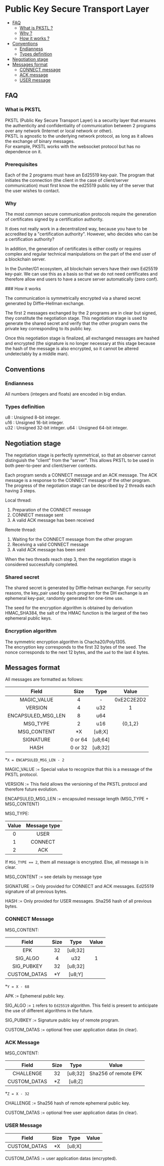 # Public Key Secure Transport Layer

* [FAQ](#faq)
  * [What is PKSTL ?](#what-is-pkstl)
  * [Why ?](#why)
  * [How it works ?](#how-it-works)
* [Conventions](#conventions)
  * [Endianness](#endianness)
  * [Types definition](#types-definition)
* [Negotiation stage](#negotiation-stage)
* [Messages format](#messages-format)
  * [CONNECT message](#connect-message)
  * [ACK message](#ack-message)
  * [USER message](#user-message)

## FAQ

### What is PKSTL

PKSTL (Public Key Secure Transport Layer) is a security layer that ensures the authenticity and confidentiality of communication between 2 programs over any network (Internet or local network or other).  
PKSTL is agnostic to the underlying network protocol, as long as it allows the exchange of binary messages.  
For example, PKSTL works with the websocket protocol but has no dependence on it.

### Prerequisites

Each of the 2 programs must have an Ed25519 key-pair. The program that initiates the connection (the client in the case of client/server communication) must first know the ed25519 public key of the server that the user wishes to contact.

### Why

The most common secure communication protocols require the generation of certificates signed by a certification authority.

It does not really work in a decentralized way, because you have to be accredited by a "certification authority". However, who decides who can be a certification authority?

In addition, the generation of certificates is either costly or requires complex and regular technical manipulations on the part of the end user of a blockchain server.

In the Duniter/G1 ecosystem, all blockchain servers have their own Ed25519 key-pair. We can use this as a basis so that we do not need certificates and therefore allow end users to have a secure server automatically (zero conf).

### How it works

The communication is symmetrically encrypted via a shared secret generated by Diffie–Hellman exchange.

The first 2 messages exchanged by the 2 programs are in clear but signed, they constitute the negotiation stage. This negotiation stage is used to generate the shared secret and verify that the other program owns the private key corresponding to its public key.

Once this negotiation stage is finalized, all exchanged messages are hashed and encrypted (the signature is no longer necessary at this stage because the hash of the message is also encrypted, so it cannot be altered undetectably by a middle man).

## Conventions

### Endianness

All numbers (integers and floats) are encoded in big endian.

### Types definition

u8 : Unsigned 8-bit integer.  
u16 : Unsigned 16-bit integer.  
u32 : Unsigned 32-bit integer.
u64 : Unsigned 64-bit integer.

## Negotiation stage

The negotiation stage is perfectly symmetrical, so that an observer cannot distinguish the "client" from the "server".
This allows PKSTL to be used in both peer-to-peer and client/server contexts.

Each program sends a CONNECT message and an ACK message. The ACK message is a response to the CONNECT message of the other program.
The progress of the negotiation stage can be described by 2 threads each having 3 steps.

Local thread:

1. Preparation of the CONNECT message
2. CONNECT message sent
3. A valid ACK message has been received

Remote thread:

1. Waiting for the CONNECT message from the other program
2. Receiving a valid CONNECT message
3. A valid ACK message has been sent

When the two threads reach step 3, then the negotiation stage is considered successfully completed.

### Shared secret

The shared secret is generated by Diffie-helman exchange. For security reasons, the key_pair used by each program for the DH exchange is an ephemeral key-pair, randomly generated for one-time use.

The seed for the encryption algorithm is obtained by derivation HMAC_SHA384, the salt of the HMAC function is the largest of the two ephemeral public keys.

### Encryption algorithm

The symmetric encryption algorithm is Chacha20/Poly1305.  
The encryption key corresponds to the first 32 bytes of the seed.
The nonce corresponds to the next 12 bytes, and the `aad` to the last 4 bytes.

## Messages format

All messages are formatted as follows:

| Field              | Size    | Type    | Value      |
|:------------------:|:-------:|:-------:|:----------:|
| MAGIC_VALUE        |    4    |    -    | 0xE2C2E2D2 |
| VERSION            |    4    |     u32 |          1 |
| ENCAPSULED_MSG_LEN |    8    |     u64 |            |
| MSG_TYPE           |    2    |     u16 |    {0,1,2} |
| MSG_CONTENT        |   *X    |  [u8;X] |            |
| SIGNATURE          | 0 or 64 | [u8;64] |            |
| HASH               | 0 or 32 | [u8;32] |            |

*`X = ENCAPSULED_MSG_LEN - 2`

MAGIC_VALUE := Special value to recognize that this is a message of the PKSTL protocol.

VERSION := This field allows the versioning of the PKSTL protocol and therefore future evolution.

ENCAPSULED_MSG_LEN := encapsuled message length (MSG_TYPE + MSG_CONTENT)

MSG_TYPE:

Value | Message type
:-:|:-:
 0 | USER
 1 | CONNECT
 2 | ACK

If `MSG_TYPE == 2`, them all message is encrypted. Else, all message is in clear.

MSG_CONTENT := see details by message type

SIGNATURE := Only provided for CONNECT and ACK messages. Ed25519 signature of all previous bytes.

HASH := Only provided for USER messages. Sha256 hash of all previous bytes.

### CONNECT Message

MSG_CONTENT:

| Field              | Size | Type    | Value      |
|:------------------:|:----:|:-------:|:----------:|
| EPK                |   32 | [u8;32] |            |
| SIG_ALGO           |    4 |     u32 |          1 |
| SIG_PUBKEY         |   32 | [u8;32] |            |
| CUSTOM_DATAS       |   *Y |  [u8;Y] |            |

*`Y = X - 68`

APK := Ephemeral public key.

SIG_ALGO := `1` refers to `Ed25519` algorithm. This field is present to anticipate the use of different algorithms in the future.

SIG_PUBKEY := Signature public key of remote program.

CUSTOM_DATAS := optional free user application datas (in clear).

### ACK Message

MSG_CONTENT:

| Field              | Size | Type    | Value                |
|:------------------:|:----:|:-------:|:--------------------:|
| CHALLENGE          |   32 | [u8;32] | Sha256 of remote EPK |
| CUSTOM_DATAS       |   *Z |  [u8;Z] |                      |

*`Z = X - 32`

CHALLENGE := Sha256 hash of remote ephemeral public key.

CUSTOM_DATAS := optional free user application datas (in clear).

### USER Message

| Field              | Size | Type    | Value                |
|:------------------:|:----:|:-------:|:--------------------:|
| CUSTOM_DATAS       |   *X |  [u8;X] |                      |

CUSTOM_DATAS := user application datas (encrypted).
